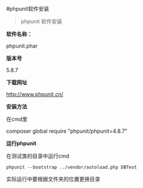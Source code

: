 #phpunit软件安装
> phpunit 软件安装

**软件名称：**

phpunit.phar

**版本号**

5.8.7


**下载网址**

http://www.phpunit.cn/

**安装方法**

在cmd里

composer global require "phpunit/phpunit=4.8.7"


**运行phpunit**

在测试类的目录中运行cmd
```
phpunit --bootstrap ../vendor/autoload.php DBTest
```

实际运行中要根据文件夹的位置更换目录
